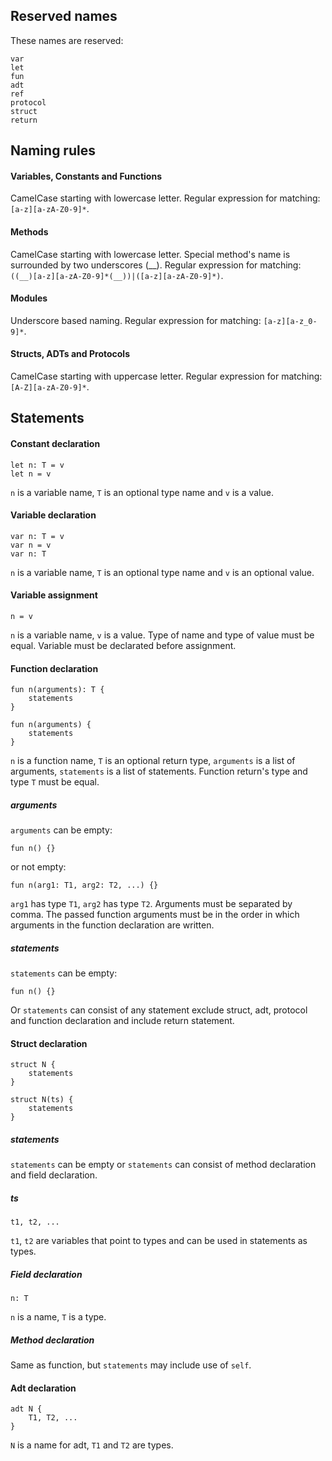 ## Reserved names
These names are reserved:
```
var
let
fun
adt
ref
protocol
struct
return
```



## Naming rules
#### Variables, Constants and Functions
CamelCase starting with lowercase letter.
Regular expression for matching: `[a-z][a-zA-Z0-9]*`.

#### Methods
CamelCase starting with lowercase letter.
Special method's name is surrounded by two underscores (\_\_).
Regular expression for matching: `((__)[a-z][a-zA-Z0-9]*(__))|([a-z][a-zA-Z0-9]*)`.

#### Modules
Underscore based naming.
Regular expression for matching: `[a-z][a-z_0-9]*`.

#### Structs, ADTs and Protocols
CamelCase starting with uppercase letter.
Regular expression for matching: `[A-Z][a-zA-Z0-9]*`.



## Statements
#### Constant declaration
```adrian
let n: T = v
let n = v
```
`n` is a variable name, `T` is an optional type name and `v` is a value.

#### Variable declaration
```adrian
var n: T = v
var n = v
var n: T
```
`n` is a variable name, `T` is an optional type name and `v` is an optional value.

#### Variable assignment
```adrian
n = v
```
`n` is a variable name, `v` is a value.
Type of name and type of value must be equal.
Variable must be declarated before assignment.

#### Function declaration
```adrian
fun n(arguments): T {
    statements
}

fun n(arguments) {
    statements
}
```

`n` is a function name, `T` is an optional return type, `arguments` is a list of arguments,
`statements` is a list of statements. Function return's type and type `T` must be equal.

##### arguments
`arguments` can be empty:
```adrian
fun n() {}
```
or not empty:
```adrian
fun n(arg1: T1, arg2: T2, ...) {}
```
`arg1` has type `T1`, `arg2` has type `T2`. Arguments must be separated by
comma. The passed function arguments must be in the order in which arguments in
the function declaration are written.

##### statements
`statements` can be empty:
```adrian
fun n() {}
```
Or `statements` can consist of any statement exclude struct, adt, protocol and function declaration and include return statement.

#### Struct declaration
```adrian
struct N {
    statements
}

struct N(ts) {
    statements
}
```

##### statements
`statements` can be empty or `statements` can consist of method declaration and field declaration.

##### ts
```adrian
t1, t2, ...
```
`t1`, `t2` are variables that point to types and can be used in statements as types.

##### Field declaration
```adrian
n: T
```
`n` is a name, `T` is a type.

##### Method declaration
Same as function, but `statements` may include use of `self`.


#### Adt declaration
```adrian
adt N {
    T1, T2, ...
}
```
`N` is a name for adt, `T1` and `T2` are types.
